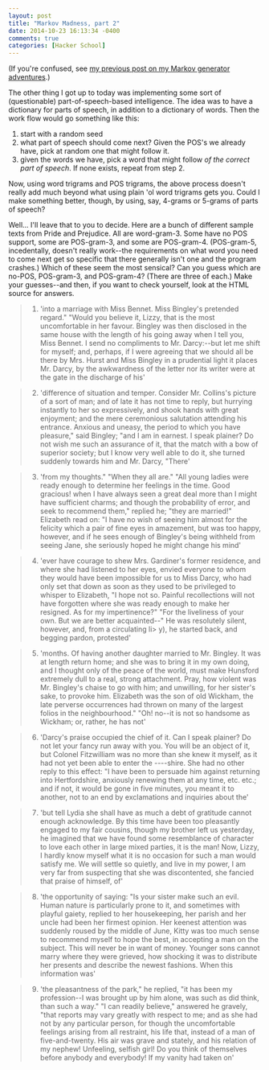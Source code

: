```yaml
---
layout: post
title: "Markov Madness, part 2"
date: 2014-10-23 16:13:34 -0400
comments: true
categories: [Hacker School]
---
```

(If you're confused, see [my previous post on my Markov generator adventures](/blog/2014/10/23/markov-madness/).)

The other thing I got up to today was implementing some sort of (questionable) part-of-speech-based intelligence. The idea was to have a dictionary for parts of speech, in addition to a dictionary of words. Then the work flow would go something like this:

1. start with a random seed
2. what part of speech should come next? Given the POS's we already have, pick at random one that might follow it.
3. given the words we have, pick a word that might follow _of the correct part of speech_. If none exists, repeat from step 2.

Now, using word trigrams and POS trigrams, the above process doesn't really add much beyond what using plain 'ol word trigrams gets you. Could I make something better, though, by using, say, 4-grams or 5-grams of parts of speech?<!--more-->

Well... I'll leave that to you to decide. Here are a bunch of different sample texts from Pride and Prejudice. All are word-gram-3. Some have no POS support, some are POS-gram-3, and some are POS-gram-4. (POS-gram-5, incedentally, doesn't really work--the requirements on what word you need to come next get so specific that there generally isn't one and the program crashes.) Which of these seem the most sensical? Can you guess which are no-POS, POS-gram-3, and POS-gram-4? (There are three of each.) Make your guesses--and then, if you want to check yourself, look at the HTML source for answers.

> 1) 'into a marriage with Miss Bennet. Miss Bingley\'s pretended regard." "Would you believe it, Lizzy, that is the most uncomfortable in her favour. Bingley was then disclosed in the same house with the length of his going away when I tell you, Miss Bennet. I send no compliments to Mr. Darcy:--but let me shift for myself; and, perhaps, if I were agreeing that we should all be there by Mrs. Hurst and Miss Bingley in a prudential light it places Mr. Darcy, by the awkwardness of the letter nor its writer were at the gate in the discharge of his'<!--POS-gram = 4-->

> 2) 'difference of situation and temper. Consider Mr. Collins\'s picture of a sort of man; and of late it has not time to reply, but hurrying instantly to her so expressively, and shook hands with great enjoyment; and the mere ceremonious salutation attending his entrance. Anxious and uneasy, the period to which you have pleasure," said Bingley; "and I am in earnest. I speak plainer? Do not wish me such an assurance of it, that the match with a bow of superior society; but I know very well able to do it, she turned suddenly towards him and Mr. Darcy, "There'<!--POS-gram = 3-->

> 3) 'from my thoughts." "When they all are." "All young ladies were ready enough to determine her feelings in the time. Good gracious! when I have always seen a great deal more than I might have sufficient charms; and though the probability of error, and seek to recommend them," replied he; "they are married!" Elizabeth read on: "I have no wish of seeing him almost for the felicity which a pair of fine eyes in amazement, but was too happy, however, and if he sees enough of Bingley\'s being withheld from seeing Jane, she seriously hoped he might change his mind' <!--no POS support-->

> 4) 'ever have courage to shew Mrs. Gardiner\'s former residence, and where she had listened to her eyes, envied everyone to whom they would have been impossible for us to Miss Darcy, who had only set that down as soon as they used to be privileged to whisper to Elizabeth, "I hope not so. Painful recollections will not have forgotten where she was ready enough to make her resigned. As for my impertinence?" "For the liveliness of your own. But we are better acquainted--" He was resolutely silent, however, and, from a circulating li> y), he started back, and begging pardon, protested' <!--no POS support-->

> 5) 'months. Of having another daughter married to Mr. Bingley. It was at length return home; and she was to bring it in my own doing, and I thought only of the peace of the world, must make Hunsford extremely dull to a real, strong attachment. Pray, how violent was Mr. Bingley\'s chaise to go with him; and unwilling, for her sister\'s sake, to provoke him. Elizabeth was the son of old Wickham, the late perverse occurrences had thrown on many of the largest folios in the neighbourhood." "Oh! no--it is not so handsome as Wickham; or, rather, he has not'<!--POS-gram = 4-->

> 6) 'Darcy\'s praise occupied the chief of it. Can I speak plainer? Do not let your fancy run away with you. You will be an object of it, but Colonel Fitzwilliam was no more than she knew it myself, as it had not yet been able to enter the ----shire. She had no other reply to this effect: "I have been to persuade him against returning into Hertfordshire, anxiously renewing them at any time, etc. etc.; and if not, it would be gone in five minutes, you meant it to another, not to an end by exclamations and inquiries about the'<!--POS-gram = 3-->

> 7) 'but tell Lydia she shall have as much a debt of gratitude cannot enough acknowledge. By this time have been too pleasantly engaged to my fair cousins, though my brother left us yesterday, he imagined that we have found some resemblance of character to love each other in large mixed parties, it is the man! Now, Lizzy, I hardly know myself what it is no occasion for such a man would satisfy me. We will settle so quietly, and live in my power, I am very far from suspecting that she was discontented, she fancied that praise of himself, of' <!--no POS support-->

> 8) 'the opportunity of saying: "Is your sister make such an evil. Human nature is particularly prone to it, and sometimes with playful gaiety, replied to her housekeeping, her parish and her uncle had been her firmest opinion. Her keenest attention was suddenly roused by the middle of June, Kitty was too much sense to recommend myself to hope the best, in accepting a man on the subject. This will never be in want of money. Younger sons cannot marry where they were grieved, how shocking it was to distribute her presents and describe the newest fashions. When this information was'<!--POS-gram = 3-->

> 9) 'the pleasantness of the park," he replied, "it has been my profession--I was brought up by him alone, was such as did think, than such a way." "I can readily believe," answered he gravely, "that reports may vary greatly with respect to me; and as she had not by any particular person, for though the uncomfortable feelings arising from all restraint, his life that, instead of a man of five-and-twenty. His air was grave and stately, and his relation of my nephew! Unfeeling, selfish girl! Do you think of themselves before anybody and everybody! If my vanity had taken on'<!--POS-gram = 4-->